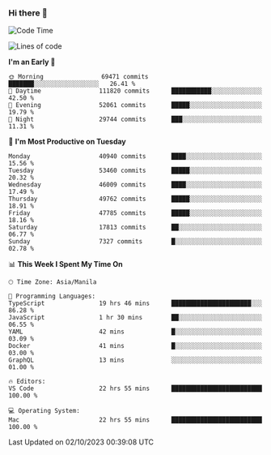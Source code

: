 ### Hi there 👋

<!--START_SECTION:waka-->
![Code Time](http://img.shields.io/badge/Code%20Time-4%2C385%20hrs%2035%20mins-blue)

![Lines of code](https://img.shields.io/badge/From%20Hello%20World%20I%27ve%20Written-104.4%20million%20lines%20of%20code-blue)

**I'm an Early 🐤** 

```text
🌞 Morning                69471 commits       ███████░░░░░░░░░░░░░░░░░░   26.41 % 
🌆 Daytime                111820 commits      ███████████░░░░░░░░░░░░░░   42.50 % 
🌃 Evening                52061 commits       █████░░░░░░░░░░░░░░░░░░░░   19.79 % 
🌙 Night                  29744 commits       ███░░░░░░░░░░░░░░░░░░░░░░   11.31 % 
```
📅 **I'm Most Productive on Tuesday** 

```text
Monday                   40940 commits       ████░░░░░░░░░░░░░░░░░░░░░   15.56 % 
Tuesday                  53460 commits       █████░░░░░░░░░░░░░░░░░░░░   20.32 % 
Wednesday                46009 commits       ████░░░░░░░░░░░░░░░░░░░░░   17.49 % 
Thursday                 49762 commits       █████░░░░░░░░░░░░░░░░░░░░   18.91 % 
Friday                   47785 commits       █████░░░░░░░░░░░░░░░░░░░░   18.16 % 
Saturday                 17813 commits       ██░░░░░░░░░░░░░░░░░░░░░░░   06.77 % 
Sunday                   7327 commits        █░░░░░░░░░░░░░░░░░░░░░░░░   02.78 % 
```


📊 **This Week I Spent My Time On** 

```text
🕑︎ Time Zone: Asia/Manila

💬 Programming Languages: 
TypeScript               19 hrs 46 mins      ██████████████████████░░░   86.28 % 
JavaScript               1 hr 30 mins        ██░░░░░░░░░░░░░░░░░░░░░░░   06.55 % 
YAML                     42 mins             █░░░░░░░░░░░░░░░░░░░░░░░░   03.09 % 
Docker                   41 mins             █░░░░░░░░░░░░░░░░░░░░░░░░   03.00 % 
GraphQL                  13 mins             ░░░░░░░░░░░░░░░░░░░░░░░░░   01.00 % 

🔥 Editors: 
VS Code                  22 hrs 55 mins      █████████████████████████   100.00 % 

💻 Operating System: 
Mac                      22 hrs 55 mins      █████████████████████████   100.00 % 
```


 Last Updated on 02/10/2023 00:39:08 UTC
<!--END_SECTION:waka-->


<!--
**rad182/rad182** is a ✨ _special_ ✨ repository because its `README.md` (this file) appears on your GitHub profile.

Here are some ideas to get you started:

- 🔭 I’m currently working on ...
- 🌱 I’m currently learning ...
- 👯 I’m looking to collaborate on ...
- 🤔 I’m looking for help with ...
- 💬 Ask me about ...
- 📫 How to reach me: ...
- 😄 Pronouns: ...
- ⚡ Fun fact: ...
-->
